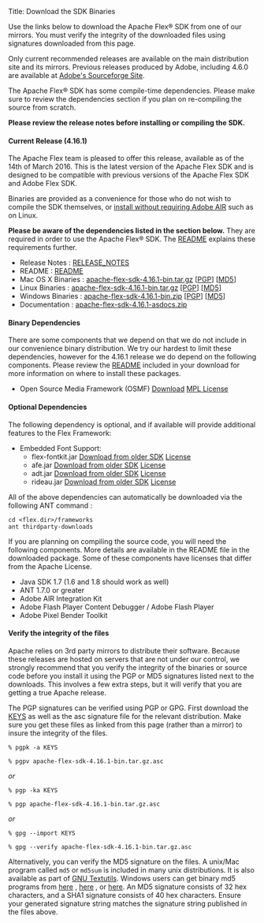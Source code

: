 Title:  Download the SDK Binaries

Use the links below to download the Apache Flex® SDK from one of our mirrors. You must verify the integrity of the downloaded files using signatures downloaded from this page.

Only current recommended releases are available on the main distribution site and its mirrors.  Previous releases produced by Adobe, including 4.6.0 are available at [Adobe's Sourceforge Site][1].

The Apache Flex® SDK has some compile-time dependencies.  Please make sure to review the dependencies section if you plan on re-compiling the source from scratch.

**Please review the release notes before installing or compiling the SDK.**

<div class="headline"><h4>Current Release (4.16.1)</h4></div>

The Apache Flex team is pleased to offer this release, available as of the 14th of March 2016.  This is the latest version of the Apache Flex SDK and is designed to be compatible with previous versions of the Apache Flex SDK and Adobe Flex SDK.

Binaries are provided as a convenience for those who do not wish to compile the SDK themselves, or [install without requiring Adobe AIR][16] such as on Linux.

**Please be aware of the dependencies listed in the section below.**  They are required in order to use the Apache Flex® SDK.  The [README][15] explains these requirements further.

  - Release Notes : [RELEASE_NOTES][2]
  - README : [README][15]
  - Mac OS X Binaries : [apache-flex-sdk-4.16.1-bin.tar.gz][7] [[PGP](http://www.apache.org/dist/flex/4.16.1/binaries/apache-flex-sdk-4.16.1-bin.tar.gz.asc)] [[MD5](http://www.apache.org/dist/flex/4.16.1/binaries/apache-flex-sdk-4.16.1-bin.tar.gz.md5)]
  - Linux Binaries : [apache-flex-sdk-4.16.1-bin.tar.gz][7] [[PGP](http://www.apache.org/dist/flex/4.16.1/binaries/apache-flex-sdk-4.16.1-bin.tar.gz.asc)] [[MD5](http://www.apache.org/dist/flex/4.16.1/binaries/apache-flex-sdk-4.16.1-bin.tar.gz.md5)]
  - Windows Binaries : [apache-flex-sdk-4.16.1-bin.zip][8] [[PGP](http://www.apache.org/dist/flex/4.16.1/binaries/apache-flex-sdk-4.16.1-bin.zip.asc)] [[MD5](http://www.apache.org/dist/flex/4.16.1/binaries/apache-flex-sdk-4.16.1-bin.zip.md5)]
  - Documentation : [apache-flex-sdk-4.16.1-asdocs.zip][5]

<div class="headline"><h4>Binary Dependencies</h4></div>

There are some components that we depend on that we do not include in our convenience binary distribution.  We try our hardest to limit these dependencies, however for the 4.16.1 release we do depend on the following components.  Please review the [README][15] included in your download for more information on where to install these packages.

- Open Source Media Framework (OSMF) [Download](http://sourceforge.net/projects/osmf.adobe/files/OSMF%201.0%20%28final%20source%2C%20ASDocs%2C%20PDF%20guides%2C%20and%20release%20notes%29/OSMF_1.0.zip/download) [MPL License](http://www.mozilla.org/MPL)

#### Optional Dependencies

The following dependency is optional, and if available will provide additional features to the Flex Framework:

  - Embedded Font Support:
    - flex-fontkit.jar [Download from older SDK](http://fpdownload.adobe.com/pub/flex/sdk/builds/flex4.6/flex_sdk_4.6.0.23201B.zip) [License](http://www.adobe.com/products/eulas/pdfs/adobe_flex_software_development_kit-combined-20110916_0930.pdf)
    - afe.jar [Download from older SDK](http://fpdownload.adobe.com/pub/flex/sdk/builds/flex4.6/flex_sdk_4.6.0.23201B.zip) [License](http://www.adobe.com/products/eulas/pdfs/adobe_flex_software_development_kit-combined-20110916_0930.pdf)
    - adt.jar [Download from older SDK](http://fpdownload.adobe.com/pub/flex/sdk/builds/flex4.6/flex_sdk_4.6.0.23201B.zip) [License](http://www.adobe.com/products/eulas/pdfs/adobe_flex_software_development_kit-combined-20110916_0930.pdf)
    - rideau.jar [Download from older SDK](http://fpdownload.adobe.com/pub/flex/sdk/builds/flex4.6/flex_sdk_4.6.0.23201B.zip) [License](http://www.adobe.com/products/eulas/pdfs/adobe_flex_software_development_kit-combined-20110916_0930.pdf)

All of the above dependencies can automatically be downloaded via the following ANT command :

    cd <flex.dir>/frameworks
    ant thirdparty-downloads

If you are planning on compiling the source code, you will need the following components.  More details are available in the README file in the downloaded package.  Some of these components have licenses that differ from the Apache License.

  - Java SDK 1.7 (1.6 and 1.8 should work as well)
  - ANT 1.7.0 or greater
  - Adobe AIR Integration Kit
  - Adobe Flash Player Content Debugger / Adobe Flash Player
  - Adobe Pixel Bender Toolkit

#### Verify the integrity of the files

Apache relies on 3rd party mirrors to distribute their software.  Because these releases are hosted on servers that are not under our control, we strongly recommend that you verify the integrity of the binaries or source code before you install it using the PGP or MD5 signatures listed next to the downloads.  This involves a few extra steps, but it will verify that you are getting a true Apache release.

The PGP signatures can be verified using PGP or GPG. First download the [KEYS][10] as well as the asc signature file for the relevant distribution. Make sure you get these files as linked from this page (rather than a mirror) to insure the integrity of the files.

    % pgpk -a KEYS

    % pgpv apache-flex-sdk-4.16.1-bin.tar.gz.asc

*or*

    % pgp -ka KEYS

    % pgp apache-flex-sdk-4.16.1-bin.tar.gz.asc

*or*

    % gpg --import KEYS

    % gpg --verify apache-flex-sdk-4.16.1-bin.tar.gz.asc


Alternatively, you can verify the MD5 signature on the files. A unix/Mac program called `md5` or `md5sum` is included in many unix distributions. It is also available as part of [GNU Textutils][11]. Windows users can get binary md5 programs from [here][12] , [here][13] , or [here][14]. An MD5 signature consists of 32 hex characters, and a SHA1 signature consists of 40 hex characters. Ensure your generated signature string matches the signature string published in the files above.

[1]: http://sourceforge.net/adobe/flexsdk/wiki/About/
[2]: http://www.apache.org/dyn/closer.lua/flex/4.16.1/RELEASE_NOTES
[3]: http://www.apache.org/dyn/closer.lua/flex/4.16.1/apache-flex-sdk-4.16.1-src.tar.gz
[4]: http://www.apache.org/dyn/closer.lua/flex/4.16.1/apache-flex-sdk-4.16.1-src.zip
[5]: http://www.apache.org/dyn/closer.lua/flex/4.16.1/docs/apache-flex-sdk-4.16.1-asdocs.zip
[6]: http://www.apache.org/dyn/closer.lua/flex/4.16.1/RELEASE_NOTES
[7]: http://www.apache.org/dyn/closer.lua/flex/4.16.1/binaries/apache-flex-sdk-4.16.1-bin.tar.gz
[8]: http://www.apache.org/dyn/closer.lua/flex/4.16.1/binaries/apache-flex-sdk-4.16.1-bin.zip
[9]: http://www.apache.org/dyn/closer.lua/flex/4.16.1/docs/apache-flex-sdk-4.16.1-asdocs.zip
[10]: http://www.apache.org/dist/flex/KEYS
[11]: http://www.gnu.org/software/textutils/textutils.html
[12]: http://www.fourmilab.ch/md5/
[13]: http://www.pc-tools.net/win32/freeware/console/
[14]: http://www.slavasoft.com/fsum/
[15]: http://www.apache.org/dyn/closer.lua/flex/4.16.1/README
[16]: https://cwiki.apache.org/confluence/display/FLEX/Installation+help#Installationhelp-Ant-basedinstaller